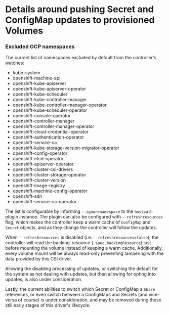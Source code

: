 # Details around pushing Secret and ConfigMap updates to provisioned Volumes

### Excluded OCP namespaces

The current list of namespaces excluded by default from the controller's watches:

- kube-system
- openshift-machine-api
- openshift-kube-apiserver
- openshift-kube-apiserver-operator
- openshift-kube-scheduler
- openshift-kube-controller-manager
- openshift-kube-controller-manager-operator
- openshift-kube-scheduler-operator
- openshift-console-operator
- openshift-controller-manager
- openshift-controller-manager-operator
- openshift-cloud-credential-operator
- openshift-authentication-operator
- openshift-service-ca
- openshift-kube-storage-version-migrator-operator
- openshift-config-operator
- openshift-etcd-operator
- openshift-apiserver-operator
- openshift-cluster-csi-drivers
- openshift-cluster-storage-operator
- openshift-cluster-version
- openshift-image-registry
- openshift-machine-config-operator
- openshift-sdn
- openshift-service-ca-operator

The list is configurable by informing `--ignorenamespace` to the `hostpath` plugin instance. The
plugin can also be configured with `--refreshresources` flag, which makes the controller keep a warm
cache of `ConfigMap` and `Secret` objects, and as they change the controller will follow the updates.

When `--refreshresources` is disabled (i.e. `--refreshresources=false`), the controller will read the
backing-resource (`.spec.backingResource`) just before mounting the volume instead of keeping a warm
cache. Additionally, every volume mount will be always read-only preventing tampering with the data
provided by this CSI driver.

Allowing the disabling processing of updates, or switching the default for the system as not dealing with
updates, but then allowing for opting into updates, is also under consideration.

Lastly, the current abilities to switch which Secret or ConfigMap a `Share` references, or even switch between
a ConfigMaps and Secrets (and vice-versa of course) is under consideration, and may be removed during these 
still early stages of this driver's lifecycle.
